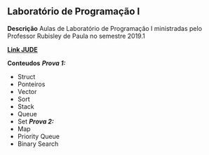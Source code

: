 ## Laboratório de Programação I

**Descrição**
Aulas de Laboratório de Programação I ministradas pelo Professor Rubisley de Paula no semestre 2019.1

**[Link JUDE](http://200.128.51.30)**

**Conteudos**
**_Prova 1:_**
* Struct
* Ponteiros
* Vector
* Sort
* Stack
* Queue
* Set
**_Prova 2:_**
* Map
* Priority Queue
* Binary Search
